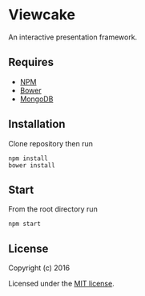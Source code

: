 # Viewcake

An interactive presentation framework.

## Requires

* [NPM](https://www.npmjs.com)
* [Bower](http://bower.io)
* [MongoDB](https://www.mongodb.org)

## Installation

Clone repository then run

    npm install
    bower install

## Start

From the root directory run

    npm start

## License

Copyright (c) 2016

Licensed under the [MIT license](LICENSE).
